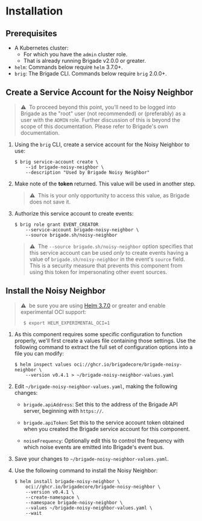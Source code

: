 # Installation

## Prerequisites

* A Kubernetes cluster:
  * For which you have the `admin` cluster role.
  * That is already running Brigade v2.0.0 or greater.
* `helm`: Commands below require `helm` 3.7.0+.
* `brig`: The Brigade CLI. Commands below require `brig` 2.0.0+.

## Create a Service Account for the Noisy Neighbor

> ⚠️&nbsp;&nbsp;To proceed beyond this point, you'll need to be logged into
> Brigade as the "root" user (not recommended) or (preferably) as a user with
> the `ADMIN` role. Further discussion of this is beyond the scope of this
> documentation. Please refer to Brigade's own documentation.

1. Using the `brig` CLI, create a service account for the Noisy Neighbor to use:

   ```shell
   $ brig service-account create \
       --id brigade-noisy-neighbor \
       --description "Used by Brigade Noisy Neighbor"
   ```

1. Make note of the __token__ returned. This value will be used in another step.

   > ⚠️&nbsp;&nbsp;This is your only opportunity to access this value, as
   > Brigade does not save it.

1. Authorize this service account to create events:

   ```shell
   $ brig role grant EVENT_CREATOR
       --service-account brigade-noisy-neighbor \
       --source brigade.sh/noisy-neighbor
   ```

   > ⚠️&nbsp;&nbsp;The `--source brigade.sh/noisy-neighbor` option specifies
   > that this service account can be used _only_ to create events having a
   > value of `brigade.sh/noisy-neighbor` in the event's `source` field. This is
   > a security measure that prevents this component from using this token for
   > impersonating other event sources.

## Install the Noisy Neighbor

> ⚠️&nbsp;&nbsp;be sure you are using
> [Helm 3.7.0](https://github.com/helm/helm/releases/tag/v3.7.0) or greater and
> enable experimental OCI support:
>
> ```shell
>  $ export HELM_EXPERIMENTAL_OCI=1
>  ```

1. As this component requires some specific configuration to function properly,
   we'll first create a values file containing those settings. Use the following
   command to extract the full set of configuration options into a file you can
   modify:

   ```shell
   $ helm inspect values oci://ghcr.io/brigadecore/brigade-noisy-neighbor \
       --version v0.4.1 > ~/brigade-noisy-neighbor-values.yaml
   ```

1. Edit `~/brigade-noisy-neighbor-values.yaml`, making the following changes:

   * `brigade.apiAddress`: Set this to the address of the Brigade API server,
     beginning with `https://`.

   * `brigade.apiToken`: Set this to the service account token obtained when you
     created the Brigade service account for this component.

   * `noiseFrequency`: Optionally edit this to control the frequency with which
     noise events are emitted into Brigade's event bus.

1. Save your changes to `~/brigade-noisy-neighbor-values.yaml`.

1. Use the following command to install the Noisy Neighbor:

   ```shell
   $ helm install brigade-noisy-neighbor \
       oci://ghcr.io/brigadecore/brigade-noisy-neighbor \
       --version v0.4.1 \
       --create-namespace \
       --namespace brigade-noisy-neighbor \
       --values ~/brigade-noisy-neighbor-values.yaml \
       --wait
   ```
